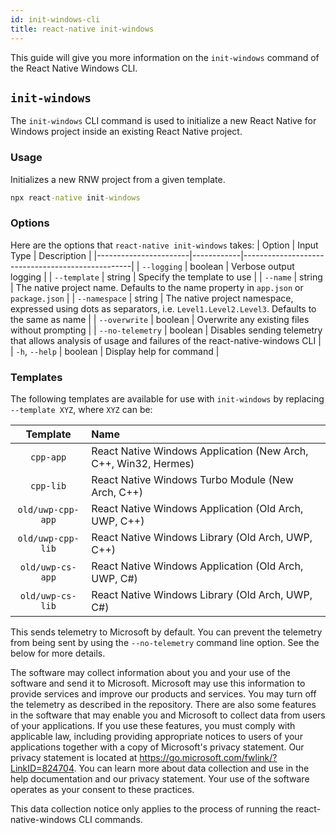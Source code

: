 ```yaml
---
id: init-windows-cli
title: react-native init-windows
---
```


This guide will give you more information on the `init-windows` command of the React Native Windows CLI.

## `init-windows`

The `init-windows` CLI command is used to initialize a new React Native for Windows project inside an existing React Native project. 

### Usage
Initializes a new RNW project from a given template.
  
```bat
npx react-native init-windows
```
### Options

Here are the options that `react-native init-windows` takes:
| Option                | Input Type | Description                                      |
|-----------------------|------------|--------------------------------------------------|
| `--logging`           | boolean    | Verbose output logging                           |
| `--template`          | string     | Specify the template to use                      |
| `--name`              | string     | The native project name. Defaults to the name property in `app.json` or `package.json` |
| `--namespace`         | string     | The native project namespace, expressed using dots as separators, i.e. `Level1.Level2.Level3`. Defaults to the same as name |
| `--overwrite`         | boolean    | Overwrite any existing files without prompting  |
| `--no-telemetry`      | boolean    | Disables sending telemetry that allows analysis of usage and failures of the react-native-windows CLI |
| `-h`, `--help`        | boolean    | Display help for command                         |

### Templates

The following templates are available for use with `init-windows` by replacing `--template XYZ`, where `XYZ` can be:

| Template | Name |
|:-:|:--|
| `cpp-app` | React Native Windows Application (New Arch, C++, Win32, Hermes) |
| `cpp-lib` | React Native Windows Turbo Module (New Arch, C++) |
| `old/uwp-cpp-app` | React Native Windows Application (Old Arch, UWP, C++) |
| `old/uwp-cpp-lib` | React Native Windows Library (Old Arch, UWP, C++) |
| `old/uwp-cs-app` | React Native Windows Application (Old Arch, UWP, C#)  |
| `old/uwp-cs-lib` | React Native Windows Library (Old Arch, UWP, C#)  |

This sends telemetry to Microsoft by default. You can prevent the telemetry from being sent by using the `--no-telemetry` command line option. See the below for more details.

The software may collect information about you and your use of the software and send it to Microsoft. Microsoft may use this information to provide services and improve our products and services. You may turn off the telemetry as described in the repository. There are also some features in the software that may enable you and Microsoft to collect data from users of your applications. If you use these features, you must comply with applicable law, including providing appropriate notices to users of your applications together with a copy of Microsoft's privacy statement. Our privacy statement is located at https://go.microsoft.com/fwlink/?LinkID=824704. You can learn more about data collection and use in the help documentation and our privacy statement. Your use of the software operates as your consent to these practices.

This data collection notice only applies to the process of running the react-native-windows CLI commands.
  